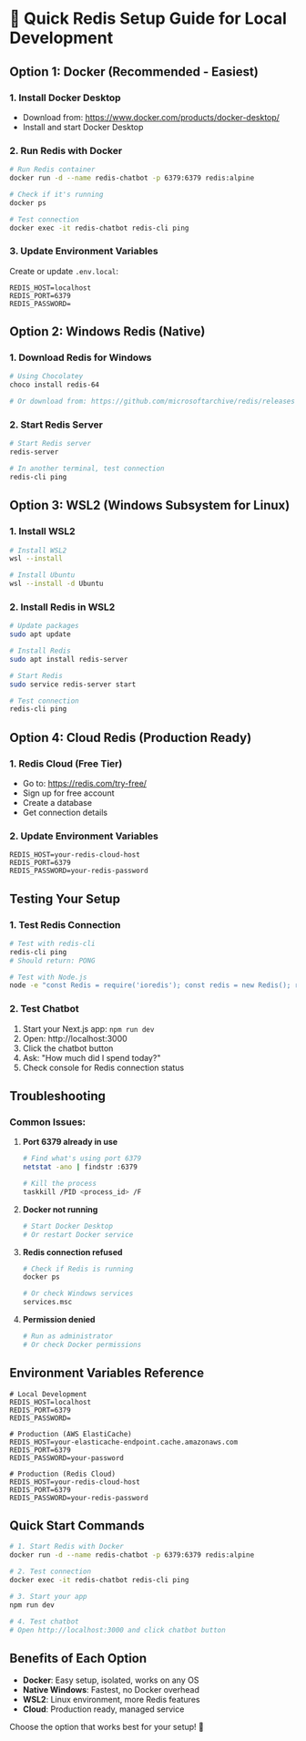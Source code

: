 # 🚀 Quick Redis Setup Guide for Local Development

## **Option 1: Docker (Recommended - Easiest)**

### **1. Install Docker Desktop**
- Download from: https://www.docker.com/products/docker-desktop/
- Install and start Docker Desktop

### **2. Run Redis with Docker**
```bash
# Run Redis container
docker run -d --name redis-chatbot -p 6379:6379 redis:alpine

# Check if it's running
docker ps

# Test connection
docker exec -it redis-chatbot redis-cli ping
```

### **3. Update Environment Variables**
Create or update `.env.local`:
```env
REDIS_HOST=localhost
REDIS_PORT=6379
REDIS_PASSWORD=
```

## **Option 2: Windows Redis (Native)**

### **1. Download Redis for Windows**
```bash
# Using Chocolatey
choco install redis-64

# Or download from: https://github.com/microsoftarchive/redis/releases
```

### **2. Start Redis Server**
```bash
# Start Redis server
redis-server

# In another terminal, test connection
redis-cli ping
```

## **Option 3: WSL2 (Windows Subsystem for Linux)**

### **1. Install WSL2**
```bash
# Install WSL2
wsl --install

# Install Ubuntu
wsl --install -d Ubuntu
```

### **2. Install Redis in WSL2**
```bash
# Update packages
sudo apt update

# Install Redis
sudo apt install redis-server

# Start Redis
sudo service redis-server start

# Test connection
redis-cli ping
```

## **Option 4: Cloud Redis (Production Ready)**

### **1. Redis Cloud (Free Tier)**
- Go to: https://redis.com/try-free/
- Sign up for free account
- Create a database
- Get connection details

### **2. Update Environment Variables**
```env
REDIS_HOST=your-redis-cloud-host
REDIS_PORT=6379
REDIS_PASSWORD=your-redis-password
```

## **Testing Your Setup**

### **1. Test Redis Connection**
```bash
# Test with redis-cli
redis-cli ping
# Should return: PONG

# Test with Node.js
node -e "const Redis = require('ioredis'); const redis = new Redis(); redis.ping().then(console.log);"
```

### **2. Test Chatbot**
1. Start your Next.js app: `npm run dev`
2. Open: http://localhost:3000
3. Click the chatbot button
4. Ask: "How much did I spend today?"
5. Check console for Redis connection status

## **Troubleshooting**

### **Common Issues:**

1. **Port 6379 already in use**
   ```bash
   # Find what's using port 6379
   netstat -ano | findstr :6379
   
   # Kill the process
   taskkill /PID <process_id> /F
   ```

2. **Docker not running**
   ```bash
   # Start Docker Desktop
   # Or restart Docker service
   ```

3. **Redis connection refused**
   ```bash
   # Check if Redis is running
   docker ps
   
   # Or check Windows services
   services.msc
   ```

4. **Permission denied**
   ```bash
   # Run as administrator
   # Or check Docker permissions
   ```

## **Environment Variables Reference**

```env
# Local Development
REDIS_HOST=localhost
REDIS_PORT=6379
REDIS_PASSWORD=

# Production (AWS ElastiCache)
REDIS_HOST=your-elasticache-endpoint.cache.amazonaws.com
REDIS_PORT=6379
REDIS_PASSWORD=your-password

# Production (Redis Cloud)
REDIS_HOST=your-redis-cloud-host
REDIS_PORT=6379
REDIS_PASSWORD=your-redis-password
```

## **Quick Start Commands**

```bash
# 1. Start Redis with Docker
docker run -d --name redis-chatbot -p 6379:6379 redis:alpine

# 2. Test connection
docker exec -it redis-chatbot redis-cli ping

# 3. Start your app
npm run dev

# 4. Test chatbot
# Open http://localhost:3000 and click chatbot button
```

## **Benefits of Each Option**

- **Docker**: Easy setup, isolated, works on any OS
- **Native Windows**: Fastest, no Docker overhead
- **WSL2**: Linux environment, more Redis features
- **Cloud**: Production ready, managed service

Choose the option that works best for your setup! 🚀
